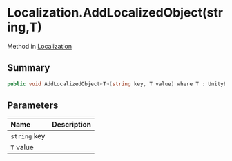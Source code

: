 # Localization.AddLocalizedObject(string,T)

Method in [Localization](api/csharp/yarn.unity.localization.md)

## Summary



```csharp
public void AddLocalizedObject<T>(string key, T value) where T : UnityEngine.Object;
```

## Parameters

|Name|Description|
|:---|:---|
|`string` key||
|`T` value||

